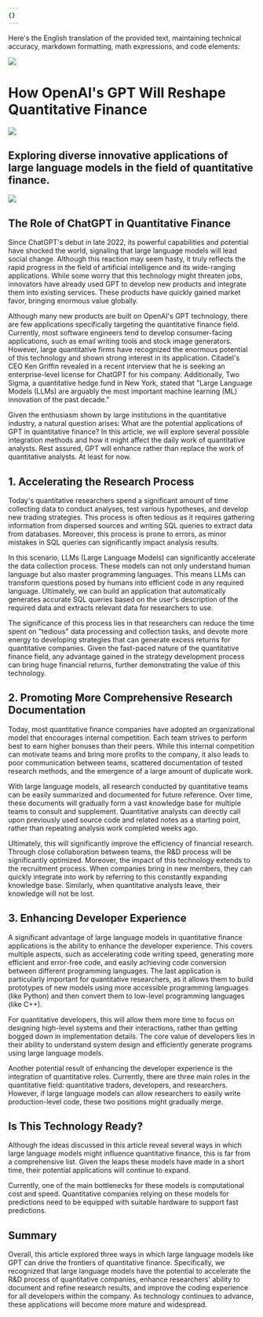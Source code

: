 ```yaml
---
{}
---
```


Here's the English translation of the provided text, maintaining technical accuracy, markdown formatting, math expressions, and code elements:

![](https://fastly.jsdelivr.net/gh/bucketio/img11@main/2024/10/21/1729466068183-23134fce-3131-4262-b18c-f378d71af4f6.gif)

# How OpenAI's GPT Will Reshape Quantitative Finance
![](https://fastly.jsdelivr.net/gh/bucketio/img9@main/2024/10/20/1729465031968-b3c8959e-1d37-4b8a-91b1-b0b0dfe25143.png)

## Exploring diverse innovative applications of large language models in the field of quantitative finance.

![](https://fastly.jsdelivr.net/gh/bucketio/img12@main/2025/02/06/1738823480945-798e46f7-6058-4766-bb41-43138e3f7c39.JPG)

## The Role of ChatGPT in Quantitative Finance

Since ChatGPT's debut in late 2022, its powerful capabilities and potential have shocked the world, signaling that large language models will lead social change. Although this reaction may seem hasty, it truly reflects the rapid progress in the field of artificial intelligence and its wide-ranging applications. While some worry that this technology might threaten jobs, innovators have already used GPT to develop new products and integrate them into existing services. These products have quickly gained market favor, bringing enormous value globally.

Although many new products are built on OpenAI's GPT technology, there are few applications specifically targeting the quantitative finance field. Currently, most software engineers tend to develop consumer-facing applications, such as email writing tools and stock image generators. However, large quantitative firms have recognized the enormous potential of this technology and shown strong interest in its application. Citadel's CEO Ken Griffin revealed in a recent interview that he is seeking an enterprise-level license for ChatGPT for his company. Additionally, Two Sigma, a quantitative hedge fund in New York, stated that "Large Language Models (LLMs) are arguably the most important machine learning (ML) innovation of the past decade."

Given the enthusiasm shown by large institutions in the quantitative industry, a natural question arises: What are the potential applications of GPT in quantitative finance? In this article, we will explore several possible integration methods and how it might affect the daily work of quantitative analysts. Rest assured, GPT will enhance rather than replace the work of quantitative analysts. At least for now.

## 1. Accelerating the Research Process

Today's quantitative researchers spend a significant amount of time collecting data to conduct analyses, test various hypotheses, and develop new trading strategies. This process is often tedious as it requires gathering information from dispersed sources and writing SQL queries to extract data from databases. Moreover, this process is prone to errors, as minor mistakes in SQL queries can significantly impact analysis results.

In this scenario, LLMs (Large Language Models) can significantly accelerate the data collection process. These models can not only understand human language but also master programming languages. This means LLMs can transform questions posed by humans into efficient code in any required language. Ultimately, we can build an application that automatically generates accurate SQL queries based on the user's description of the required data and extracts relevant data for researchers to use.

The significance of this process lies in that researchers can reduce the time spent on "tedious" data processing and collection tasks, and devote more energy to developing strategies that can generate excess returns for quantitative companies. Given the fast-paced nature of the quantitative finance field, any advantage gained in the strategy development process can bring huge financial returns, further demonstrating the value of this technology.

## 2. Promoting More Comprehensive Research Documentation

Today, most quantitative finance companies have adopted an organizational model that encourages internal competition. Each team strives to perform best to earn higher bonuses than their peers. While this internal competition can motivate teams and bring more profits to the company, it also leads to poor communication between teams, scattered documentation of tested research methods, and the emergence of a large amount of duplicate work.

With large language models, all research conducted by quantitative teams can be easily summarized and documented for future reference. Over time, these documents will gradually form a vast knowledge base for multiple teams to consult and supplement. Quantitative analysts can directly call upon previously used source code and related notes as a starting point, rather than repeating analysis work completed weeks ago.

Ultimately, this will significantly improve the efficiency of financial research. Through close collaboration between teams, the R&D process will be significantly optimized. Moreover, the impact of this technology extends to the recruitment process. When companies bring in new members, they can quickly integrate into work by referring to this constantly expanding knowledge base. Similarly, when quantitative analysts leave, their knowledge will not be lost.

## 3. Enhancing Developer Experience

A significant advantage of large language models in quantitative finance applications is the ability to enhance the developer experience. This covers multiple aspects, such as accelerating code writing speed, generating more efficient and error-free code, and easily achieving code conversion between different programming languages. The last application is particularly important for quantitative researchers, as it allows them to build prototypes of new models using more accessible programming languages (like Python) and then convert them to low-level programming languages (like C++).

For quantitative developers, this will allow them more time to focus on designing high-level systems and their interactions, rather than getting bogged down in implementation details. The core value of developers lies in their ability to understand system design and efficiently generate programs using large language models.

Another potential result of enhancing the developer experience is the integration of quantitative roles. Currently, there are three main roles in the quantitative field: quantitative traders, developers, and researchers. However, if large language models can allow researchers to easily write production-level code, these two positions might gradually merge.

## Is This Technology Ready?

Although the ideas discussed in this article reveal several ways in which large language models might influence quantitative finance, this is far from a comprehensive list. Given the leaps these models have made in a short time, their potential applications will continue to expand.

Currently, one of the main bottlenecks for these models is computational cost and speed. Quantitative companies relying on these models for predictions need to be equipped with suitable hardware to support fast predictions.

## Summary

Overall, this article explored three ways in which large language models like GPT can drive the frontiers of quantitative finance. Specifically, we recognized that large language models have the potential to accelerate the R&D process of quantitative companies, enhance researchers' ability to document and refine research results, and improve the coding experience for all developers within the company. As technology continues to advance, these applications will become more mature and widespread.